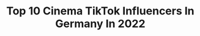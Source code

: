 ---
title: Top 10 Cinema TikTok Influencers In Germany In 2022
description: >-
  Find top cinema TikTok influencers in Germany in 2022. Most popular hashtags: #fyp #foryou #anime #viral.
platform: TikTok
hits: 17
text_top: Analyze the best TikTok accounts on inBeat.
text_bottom: inBeat aggregates 17 TikTok influencers like this in Germany for you to contact.
profiles:
  - username: "mausepuper"
    fullname: >-
      Mausepuper 
    bio: >-
       INSTAGRAM: Mausepuper LIKE: Mausepuper
    location: "Germany"
    followers: 5630
    engagement: 1667
    commentsToLikes: 0.069952
    id: ck9dss4yb9bx60j780gn7p61f
    verified: false
    hashtags: "#foryou, #teamgaga, #witzkommraus, #biggirl"
  - username: "itskingchris"
    fullname: >-
      KingChristian
    bio: >-
      Welcome to Class, my students I‘m your Sensei🙏❤️ Listen to The School of Hope👇
    location: "Germany"
    followers: 178300
    engagement: 1931
    commentsToLikes: 0.021039
    id: ckb99akt5tjha0j23oicpuprb
    verified: false
    hashtags: "#naruto, #inspiration, #fyp, #podcast"
  - username: "hoopswave"
    fullname: >-
      Rap & Freestyle
    bio: >-
      Daily Rap & Freestyles 🔥 *I do not own any content posted*
    location: "Germany"
    followers: 255900
    engagement: 2101
    commentsToLikes: 0.022918
    id: ckbwhravw2w2m0j235v53y3ws
    verified: false
    hashtags: "#school, #shoutoutot, #fyp, #viral"
  - username: "themyelo"
    fullname: >-
      Myelo
    bio: >-
      He/Him | 22 DM for creative projects
    location: "Germany"
    followers: 18800
    engagement: 954
    commentsToLikes: 0.116095
    id: cka0oud005hzk0i78agij07j2
    verified: false
    hashtags: "#ceooftiktok, #lassmalgutschein, #tgif, #kochen"
  - username: "carstenvilo"
    fullname: >-
      carstenvilo
    bio: >-
      Youtube: Vilo 📩: post@carstenvilo.de 🌍: Cologne Jeden Tag 2 Neue VIDEOS!
    location: "Germany"
    followers: 13700
    engagement: 1435
    commentsToLikes: 0.031040
    id: cka0n1j5dxo4f0i787nse3aa0
    verified: false
    hashtags: "#bts, #summer, #fun, #trend"
  - username: "11sevendome"
    fullname: >-
      11sevenDome
    bio: >-
      🎥 Fotograf/Videograf 📸 IG 11sevendome 📨 Business: 11sevendome@gmail.com
    location: "Germany"
    followers: 17100
    engagement: 1750
    commentsToLikes: 0.026103
    id: ck9r8vybqe0za0j786indd95h
    verified: false
    hashtags: "#pose, #nature, #foryou, #fotograf"
  - username: "lachoba"
    fullname: >-
      Lachoba
    bio: >-
      Moonchild🌙 {\ _ /} ( ^ - ^ ) 🍜< BTS
    location: "Germany"
    followers: 27100
    engagement: 1929
    commentsToLikes: 0.010075
    id: ckb9f73qi3ihw0j23067qjqdz
    verified: false
    hashtags: "#viral, #pov, #fy, #bts"
  - username: "paveshame"
    fullname: >-
      paveshame
    bio: >-
      Horror Freak Horror Entertainer Horror Youtuber sowie Horror Streamer
    location: "Germany"
    followers: 61800
    engagement: 1415
    commentsToLikes: 0.022503
    id: ckcjjhe4jdds50j23mj395bcr
    verified: false
    hashtags: "#me, #oldtime, #fanbase, #paveshame"
  - username: "benjamindiedering"
    fullname: >-
      Benjamin Diedering
    bio: >-
      🌎 Media guy traveling the world. The hot shit happens on my Youtube account!
    location: "Germany"
    followers: 6169
    engagement: 425
    commentsToLikes: 0.035984
    id: ckcei55z2q8ao0j23lxtnwebq
    verified: false
    hashtags: "#lifeofaphotographer, #corona, #photohacks, #leica"
  - username: "anjalijanssens"
    fullname: >-
      Anjali
    bio: >-
      Cologne based photographer ✨ 25
    location: "Germany"
    followers: 9387
    engagement: 1484
    commentsToLikes: 0.020958
    id: ck8kghyk4ik990j7868m7ztk2
    verified: false
    hashtags: "#aesthetic, #lofihiphop, #rainyday, #foryoupage"
---
